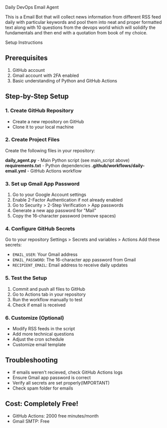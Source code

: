 Daily DevOps Email Agent 

This is a Email Bot that will collect news information from different RSS feed daily with particular keywords and pool them into neat and proper formatted text along with 10 questions from the devops world which will solidify the fundamentals and then end with a quotation from book of my choice.

Setup Instructions
## Prerequisites
1. GitHub account
2. Gmail account with 2FA enabled
3. Basic understanding of Python and GitHub Actions

## Step-by-Step Setup

### 1. Create GitHub Repository
- Create a new repository on GitHub
- Clone it to your local machine

### 2. Create Project Files
Create the following files in your repository:

**daily_agent.py** - Main Python script (see main_script above)
**requirements.txt** - Python dependencies
**.github/workflows/daily-email.yml** - GitHub Actions workflow

### 3. Set up Gmail App Password
1. Go to your Google Account settings
2. Enable 2-Factor Authentication if not already enabled
3. Go to Security > 2-Step Verification > App passwords
4. Generate a new app password for "Mail"
5. Copy the 16-character password (remove spaces)

### 4. Configure GitHub Secrets
Go to your repository Settings > Secrets and variables > Actions
Add these secrets:
- `EMAIL_USER`: Your Gmail address
- `EMAIL_PASSWORD`: The 16-character app password from Gmail
- `RECIPIENT_EMAIL`: Email address to receive daily updates

### 5. Test the Setup
1. Commit and push all files to GitHub
2. Go to Actions tab in your repository
3. Run the workflow manually to test
4. Check if email is received

### 6. Customize (Optional)
- Modify RSS feeds in the script
- Add more technical questions
- Adjust the cron schedule
- Customize email template

## Troubleshooting
- If emails weren't recieved, check GitHub Actions logs
- Ensure Gmail app password is correct
- Verify all secrets are set properly(IMPORTANT)
- Check spam folder for emails

## Cost: Completely Free!
- GitHub Actions: 2000 free minutes/month
- Gmail SMTP: Free

